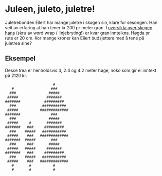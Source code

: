 ﻿# Juleen, juleto, juletre!

Juletrebonden Eilert har mange juletre i skogen sin, klare for sesongen. Han veit av erfaring at han tener kr 200 pr meter gran. I [oversikta over skogen hans](https://julekalender.knowit.no/resources/2019-luke22/forest.txt.zip) (skru av word wrap / linjebryting!) er kvar gran innteikna. Høgda pr rute er 20 cm. Kor mange kroner kan Eilert budsjettere med å tene på juletrea sine?

## Eksempel
Desse trea er henholdsvis 4, 2.4 og 4.2 meter høge, noko som gir ei inntekt på 2120 kr.

```
                      #        
   #                 ###       
  ###               #####      
 #####             #######     
#######           #########    
  ###            ###########   
 #####          #############  
#######              ###       
  ###               #####      
 #####     #       #######     
#######   ###     #########    
  ###    #####   ###########   
 #####    ###   #############  
#######  #####       ###       
  ###     ###       #####      
 #####   #####     #######     
#######   ###     #########    
  ###    #####   ###########   
 #####    ###   #############  
   #       #          #        
   #       #          #         
```